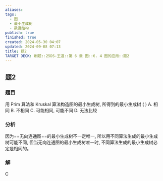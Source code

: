 ```yaml
---
aliases: 
tags:
  - 图
  - 最小生成树
  - 数据结构
publish: true
finished: true
created: 2024-05-30 04:07
updated: 2024-09-08 07:13
title: 题2
TARGET DECK: 刷题::25DS-王道::第 6 章 图::6. 4 图的应用::题2
---
```


## 题2
### 题目
用 Prim 算法和 Kruskal 算法构造图的最小生成树, 所得到的最小生成树 ( )
A. 相同 
B. 不相同 
C. 可能相同, 可能不同 
D. 无法比较
### 分析
因为==无向连通图==的最小生成树不一定唯一, 所以用不同算法生成的最小生成树可能不同, 但当无向连通图的最小生成树唯一时, 不同算法生成的最小生成树必定是相同的。
### 解
C
<!--ID: 1726632849433-->
